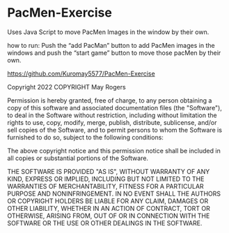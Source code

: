 # PacMen-Exercise

Uses Java Script to move PacMen Images in the window by their own.

how to run: Push the “add PacMan” button to add PacMen images in the windows and push the “start game” button to move those pacMen by their own.

https://github.com/Kuromay5577/PacMen-Exercise

Copyright 2022 COPYRIGHT May Rogers

Permission is hereby granted, free of charge, to any person obtaining a copy of this software and associated documentation files (the "Software"), to deal in the Software without restriction, including without limitation the rights to use, copy, modify, merge, publish, distribute, sublicense, and/or sell copies of the Software, and to permit persons to whom the Software is furnished to do so, subject to the following conditions:

The above copyright notice and this permission notice shall be included in all copies or substantial portions of the Software.

THE SOFTWARE IS PROVIDED "AS IS", WITHOUT WARRANTY OF ANY KIND, EXPRESS OR IMPLIED, INCLUDING BUT NOT LIMITED TO THE WARRANTIES OF MERCHANTABILITY, FITNESS FOR A PARTICULAR PURPOSE AND NONINFRINGEMENT. IN NO EVENT SHALL THE AUTHORS OR COPYRIGHT HOLDERS BE LIABLE FOR ANY CLAIM, DAMAGES OR OTHER LIABILITY, WHETHER IN AN ACTION OF CONTRACT, TORT OR OTHERWISE, ARISING FROM, OUT OF OR IN CONNECTION WITH THE SOFTWARE OR THE USE OR OTHER DEALINGS IN THE SOFTWARE.
